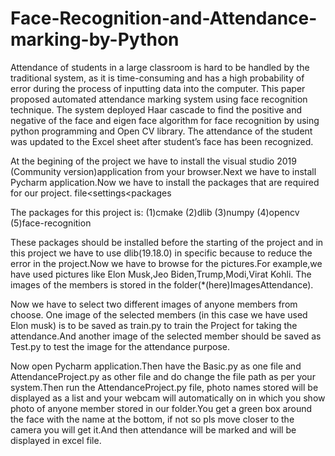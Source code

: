 # Face-Recognition-and-Attendance-marking-by-Python
Attendance of students in a large classroom is hard to be handled by the traditional  system,  as  it  is  time-consuming  and  has  a  high  probability  of  error during  the  process  of  inputting  data  into  the  computer.  This  paper  proposed automated  attendance  marking  system  using  face  recognition  technique.  The system deployed Haar cascade to find the positive and negative of the face and eigen face  algorithm  for  face  recognition  by  using  python  programming  and Open CV library. The attendance of the student was updated to the Excel sheet after student’s face has been recognized.


At the begining of the project we have to install the visual
studio 2019 (Community version)application from your browser.Next we have to
install Pycharm application.Now we have to install the packages that are
required for our project.
file<settings<packages

The packages for this project is:
(1)cmake
(2)dlib 
(3)numpy
(4)opencv
(5)face-recognition

These packages should be installed before the starting of the project
and in this project we have to use dlib(19.18.0) in specific 
because to reduce the error in the project.Now we have 
to browse for the pictures.For example,we have 
used pictures like Elon Musk,Jeo Biden,Trump,Modi,Virat Kohli.
The images of the members is stored in the folder(*(here)ImagesAttendance).


Now we have to select two different images of anyone members from choose.
One image of the selected members (in this case we have used Elon musk) is to 
be saved as train.py to train the Project for taking the attendance.And another 
image of the selected member should be saved as Test.py to test the image for 
the attendance purpose.


Now open Pycharm application.Then have the Basic.py as one file and AttendanceProject.py
as other file and do change the file path as per your system.Then run the 
AttendanceProject.py file, photo names stored will be displayed as a list 
and your webcam will automatically on in which you show photo of anyone member stored
in our folder.You get a green box around the face with the name at the bottom, if 
not so pls move closer to the camera you will get it.And then attendance will
be marked and will be displayed in excel file. 
